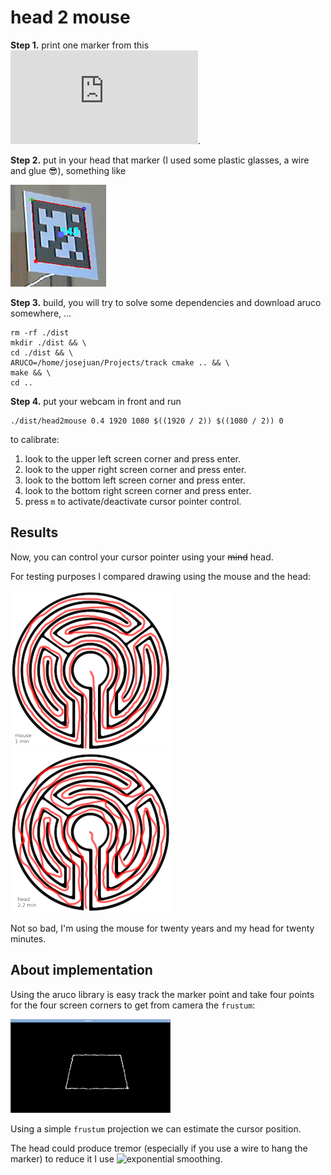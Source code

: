 # head 2 mouse

**Step 1.** print one marker from this ![marker template](https://github.com/josejuan/head2mouse/blob/master/markers.pdf).

**Step 2.** put in your head that marker (I used some plastic glasses, a wire and glue :sunglasses:), something like

![aruco](https://github.com/josejuan/head2mouse/blob/master/img/aruco.png)

**Step 3.** build, you will try to solve some dependencies and download aruco somewhere, ...
```
rm -rf ./dist
mkdir ./dist && \
cd ./dist && \
ARUCO=/home/josejuan/Projects/track cmake .. && \
make && \
cd ..
```

**Step 4.** put your webcam in front and run
```
./dist/head2mouse 0.4 1920 1080 $((1920 / 2)) $((1080 / 2)) 0
```

to calibrate:
1. look to the upper left screen corner and press enter.
1. look to the upper right screen corner and press enter.
1. look to the bottom left screen corner and press enter.
1. look to the bottom right screen corner and press enter.
1. press `m` to activate/deactivate cursor pointer control.

## Results

Now, you can control your cursor pointer using your ~~mind~~ head.

For testing purposes I compared drawing using the mouse and the head:

![aruco](https://github.com/josejuan/head2mouse/blob/master/img/test_mouse.png)
![aruco](https://github.com/josejuan/head2mouse/blob/master/img/test_head.png)

Not so bad, I'm using the mouse for twenty years and my head for twenty minutes.

## About implementation

Using the aruco library is easy track the marker point and take four points for the four screen corners to get from camera the `frustum`:

![aruco](https://github.com/josejuan/head2mouse/blob/master/img/frustumbox.png)

Using a simple `frustum` projection we can estimate the cursor position.

The head could produce tremor (especially if you use a wire to hang the marker) to reduce it I use ![exponential smoothing](https://en.wikipedia.org/wiki/Exponential_smoothing).

